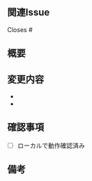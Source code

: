 ## 関連Issue

<!-- 例: Closes #12 -->
Closes #

## 概要

<!-- このPRの目的や背景を簡潔に記載 -->

## 変更内容

<!-- 主な変更点や実装内容を箇条書きで記載 -->
- 
- 

## 確認事項

- [ ] ローカルで動作確認済み
<!-- - [ ] 必要に応じてスクリーンショットを添付した -->

## 備考

<!-- レビュー時に共有しておきたいことがあれば記載 -->
